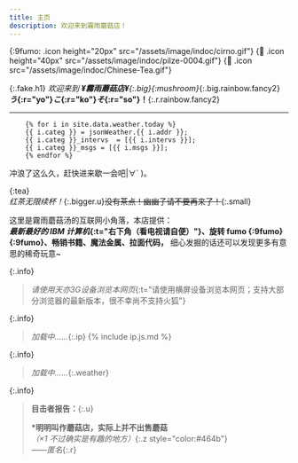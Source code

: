 ```yaml
---
title: 主页
description: 欢迎来到霧雨蘑菇店！
---
```


{:9fumo: .icon height="20px" src="/assets/image/indoc/cirno.gif"}
{:mushroom: .icon height="40px" src="/assets/image/indoc/pilze-0004.gif"}
{:tea: .icon src="/assets/image/indoc/Chinese-Tea.gif"}

{:.fake.h1}
*欢迎来到 **¥霧雨蘑菇店¥**{:.big}![](){:mushroom}*{:.big.rainbow.fancy2} <br> ***う*{:r="yo"}*こ*{:r="ko"}*そ*{:r="so"}！**{:.r.rainbow.fancy2}

---

        {% for i in site.data.weather.today %}
        {{ i.categ }} = jsonWeather.{{ i.addr }};
        {{ i.categ }}_intervs  = [{{ i.intervs }}];
        {{ i.categ }}_msgs = [{{ i.msgs }}];
        {% endfor %}


冲浪了这么久，赶快进来歇一会吧\|∀` )。

![](){:tea}  
*红茶无限续杯！*{:.bigger.u}~~没有茶点！幽幽子请不要再来了！~~{:.small}

这里是霧雨蘑菇汤的互联网小角落，本店提供：  
***最新最好的 IBM 计算机*{:t="右下角（看电视请自便）"}、旋转 fumo ![](){:9fumo}![](){:9fumo}、畅销书籍、魔法金属、拉面代码，** 细心发掘的话还可以发现更多有意思的稀奇玩意~

{:.info}
> *请使用天亦3G设备浏览本网页*{:t="请使用横屏设备浏览本网页；支持大部分浏览器的最新版本，很不幸尚不支持火狐"}

{:.info}
> *加载中......*{:.ip}
{% include ip.js.md %}

{:.info}
> *加载中......*{:.weather}

<script src="/assets/js/weather.js" priority="low" async></script>

{:.info}
> **目击者报告：**{:.u}
> 
> **\*明明叫作蘑菇店，实际上并不出售蘑菇**  
> *（×1 不过确实是有趣的地方）*{:.z style="color:#464b"}  
> *——匿名*{:.r}
